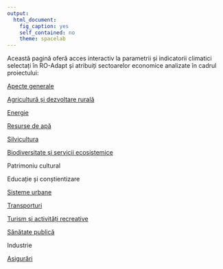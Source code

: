 ```yaml
---
output: 
  html_document: 
    fig_caption: yes
    self_contained: no
    theme: spacelab
---
```


Această pagină oferă acces interactiv la parametrii și indicatorii climatici selectați în RO-Adapt și atribuiți sectoarelor economice analizate în cadrul proiectului:


[Apecte generale](#general)

[Agricultură și dezvoltare rurală](#agricultura)

[Energie](#energie)     

[Resurse de apă](#hidro)

[Silvicultura](#silvicultura)

[Biodiversitate și servicii ecosistemice](#biodivers)  

Patrimoniu cultural

Educație și conștientizare

[Sisteme urbane](#urban)

[Transporturi](#transport)

[Turism și activități recreative](#turism)

[Sănătate publică](#sanatate)

Industrie      

[Asigurări](#asigurari)     